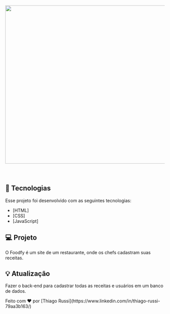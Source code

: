 <h1 align="center">
  
<img src="https://github.com/thiagorussi/Foodfy/blob/master/assets/gifFOODFY1.gif" width="1000" height="500">

</h1>

<br/>

## 🚀 Tecnologias
Esse projeto foi desenvolvido com as seguintes tecnologias:

- [HTML]
- [CSS]
- [JavaScript]

## 💻 Projeto
O Foodfy é um site de um restaurante, onde os chefs cadastram suas receitas.

## 💡 Atualização
Fazer o back-end para cadastrar todas as receitas e usuários em um banco de dados.

 <div text-align = "center">Feito com ♥ por [Thiago Russi](https://www.linkedin.com/in/thiago-russi-79aa3b163/) </div>
